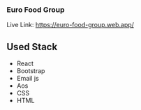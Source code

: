 ### Euro Food Group
Live Link: https://euro-food-group.web.app/

## Used Stack
- React
- Bootstrap
- Email js
- Aos
- CSS
- HTML
